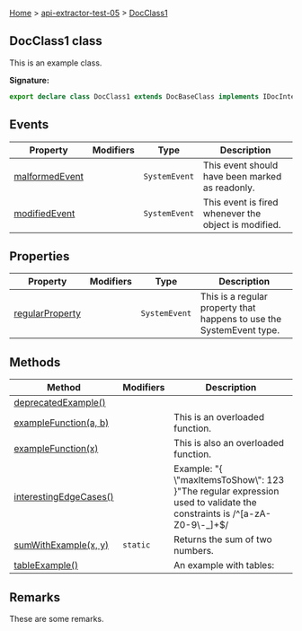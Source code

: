 [Home](./index) &gt; [api-extractor-test-05](./api-extractor-test-05.md) &gt; [DocClass1](./api-extractor-test-05.docclass1.md)

## DocClass1 class

This is an example class.

<b>Signature:</b>

```typescript
export declare class DocClass1 extends DocBaseClass implements IDocInterface1, IDocInterface2 
```

## Events

|  Property | Modifiers | Type | Description |
|  --- | --- | --- | --- |
|  [malformedEvent](./api-extractor-test-05.docclass1.malformedevent.md) |  | `SystemEvent` | This event should have been marked as readonly. |
|  [modifiedEvent](./api-extractor-test-05.docclass1.modifiedevent.md) |  | `SystemEvent` | This event is fired whenever the object is modified. |

## Properties

|  Property | Modifiers | Type | Description |
|  --- | --- | --- | --- |
|  [regularProperty](./api-extractor-test-05.docclass1.regularproperty.md) |  | `SystemEvent` | This is a regular property that happens to use the SystemEvent type. |

## Methods

|  Method | Modifiers | Description |
|  --- | --- | --- |
|  [deprecatedExample()](./api-extractor-test-05.docclass1.deprecatedexample.md) |  |  |
|  [exampleFunction(a, b)](./api-extractor-test-05.docclass1.examplefunction.md) |  | This is an overloaded function. |
|  [exampleFunction(x)](./api-extractor-test-05.docclass1.examplefunction_1.md) |  | This is also an overloaded function. |
|  [interestingEdgeCases()](./api-extractor-test-05.docclass1.interestingedgecases.md) |  | Example: "<!-- -->{ \\<!-- -->"maxItemsToShow<!-- -->\\<!-- -->": 123 }<!-- -->"<!-- -->The regular expression used to validate the constraints is /^\[a-zA-Z0-9<!-- -->\\<!-- -->-\_\]+$/ |
|  [sumWithExample(x, y)](./api-extractor-test-05.docclass1.sumwithexample.md) | `static` | Returns the sum of two numbers. |
|  [tableExample()](./api-extractor-test-05.docclass1.tableexample.md) |  | An example with tables: |

## Remarks

These are some remarks.

